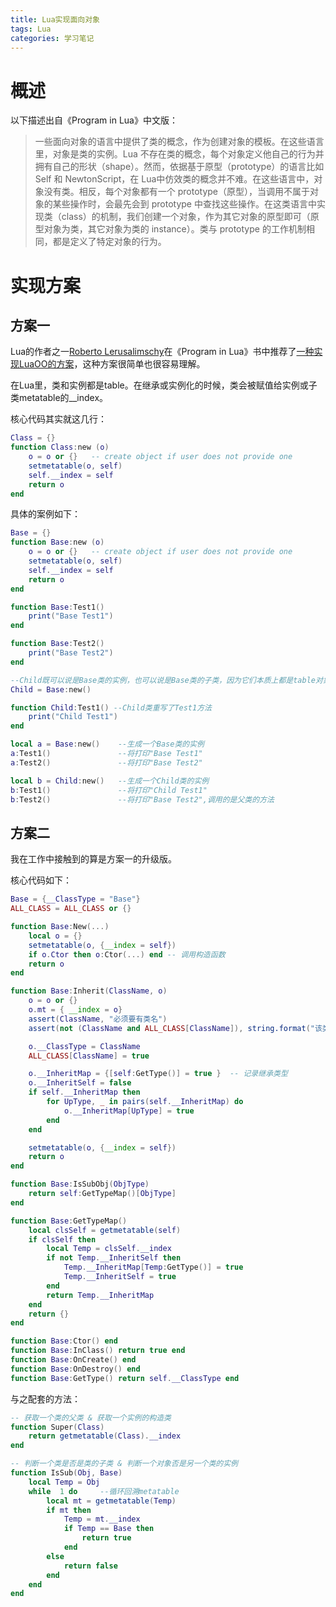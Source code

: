 ```yaml
---
title: Lua实现面向对象
tags: Lua
categories: 学习笔记
---
```


# 概述

以下描述出自《Program in Lua》中文版：

>​		一些面向对象的语言中提供了类的概念，作为创建对象的模板。在这些语言里，对象是类的实例。Lua 不存在类的概念，每个对象定义他自己的行为并拥有自己的形状（shape）。然而，依据基于原型（prototype）的语言比如 Self 和 NewtonScript，在 Lua中仿效类的概念并不难。在这些语言中，对象没有类。相反，每个对象都有一个 prototype（原型），当调用不属于对象的某些操作时，会最先会到 prototype 中查找这些操作。在这类语言中实现类（class）的机制，我们创建一个对象，作为其它对象的原型即可（原型对象为类，其它对象为类的 instance）。类与 prototype 的工作机制相同，都是定义了特定对象的行为。



# 实现方案

## 方案一

Lua的作者之一[Roberto Lerusalimschy](https://en.wikipedia.org/wiki/Roberto_Ierusalimschy)在《Program in Lua》书中推荐了[一种实现LuaOO的方案](http://www.lua.org/pil/16.html)，这种方案很简单也很容易理解。

在Lua里，类和实例都是table。在继承或实例化的时候，类会被赋值给实例或子类metatable的__index。

核心代码其实就这几行：

```lua
Class = {}
function Class:new (o)
    o = o or {}   -- create object if user does not provide one
    setmetatable(o, self)
    self.__index = self
    return o
end
```
具体的案例如下：
```lua
Base = {}
function Base:new (o)
    o = o or {}   -- create object if user does not provide one
    setmetatable(o, self)
    self.__index = self
    return o
end

function Base:Test1()
    print("Base Test1")
end

function Base:Test2()
    print("Base Test2")
end

--Child既可以说是Base类的实例，也可以说是Base类的子类，因为它们本质上都是table对象
Child = Base:new()

function Child:Test1() --Child类重写了Test1方法
    print("Child Test1")
end

local a = Base:new()    --生成一个Base类的实例
a:Test1()               --将打印"Base Test1"
a:Test2()               --将打印"Base Test2"

local b = Child:new()   --生成一个Child类的实例
b:Test1()               --将打印"Child Test1"
b:Test2()               --将打印"Base Test2",调用的是父类的方法
```


## 方案二

我在工作中接触到的算是方案一的升级版。

核心代码如下：

```lua
Base = {__ClassType = "Base"}
ALL_CLASS = ALL_CLASS or {}

function Base:New(...)
    local o = {}
    setmetatable(o, {__index = self})
    if o.Ctor then o:Ctor(...) end -- 调用构造函数
    return o
end

function Base:Inherit(ClassName, o)
    o = o or {}
    o.mt = { __index = o}
    assert(ClassName, "必须要有类名")
    assert(not (ClassName and ALL_CLASS[ClassName]), string.format("该类已存在： %s", ClassName))

    o.__ClassType = ClassName
    ALL_CLASS[ClassName] = true

    o.__InheritMap = {[self:GetType()] = true }  -- 记录继承类型
    o.__InheritSelf = false
    if self.__InheritMap then
        for UpType, _ in pairs(self.__InheritMap) do
            o.__InheritMap[UpType] = true
        end
    end

    setmetatable(o, {__index = self})
    return o
end

function Base:IsSubObj(ObjType)
    return self:GetTypeMap()[ObjType]
end

function Base:GetTypeMap()
    local clsSelf = getmetatable(self)
    if clsSelf then
        local Temp = clsSelf.__index
        if not Temp.__InheritSelf then
            Temp.__InheritMap[Temp:GetType()] = true
            Temp.__InheritSelf = true
        end
        return Temp.__InheritMap
    end
    return {}
end

function Base:Ctor() end
function Base:InClass() return true end
function Base:OnCreate() end
function Base:OnDestroy() end
function Base:GetType()	return self.__ClassType end
```

与之配套的方法：

```Lua
-- 获取一个类的父类 & 获取一个实例的构造类
function Super(Class)
    return getmetatable(Class).__index
end

-- 判断一个类是否是类的子类 & 判断一个对象否是另一个类的实例
function IsSub(Obj, Base)
    local Temp = Obj
    while  1 do     --循环回溯metatable
        local mt = getmetatable(Temp)
        if mt then
            Temp = mt.__index
            if Temp == Base then
                return true
            end
        else
            return false
        end
    end
end
```

